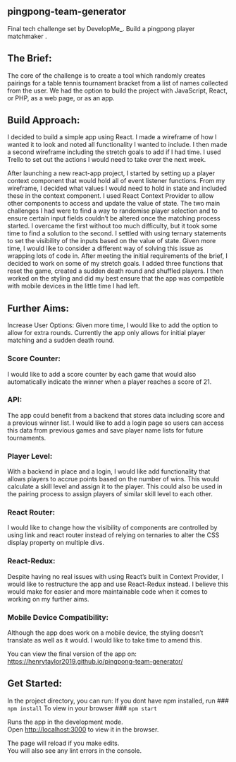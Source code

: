 ## pingpong-team-generator

Final tech challenge set by DevelopMe_. Build a pingpong player matchmaker .

## The Brief: 
The core of the challenge is to create a tool which randomly creates pairings for a table tennis tournament bracket from a list of names collected from the user. We had the option to build the project with JavaScript, React, or PHP, as a web page, or as an app.

## Build Approach:
I decided to build a simple app using React. I made a wireframe of how I wanted it to look and noted all functionality I wanted to include. I then made a second wireframe including the stretch goals to add if I had time. I used Trello to set out the actions I would need to take over the next week.

After launching a new react-app project, I started by setting up a player context component that would hold all of event listener functions. From my wireframe, I decided what values I would need to hold in state and included these in the context component. I used React Context Provider to allow other components to access and update the value of state. The two main challenges I had were to find a way to randomise player selection and to ensure certain input fields couldn’t be altered once the matching process started. I overcame the first without too much difficulty, but it took some time to find a solution to the second. I settled with using ternary statements to set the visibility of the inputs based on the value of state. Given more time, I would like to consider a different way of solving this issue as wrapping lots of code in. After meeting the initial requirements of the brief, I decided to work on some of my stretch goals. I added three functions that reset the game, created a sudden death round and shuffled players. I then worked on the styling and did my best ensure that the app was compatible with mobile devices in the little time I had left. 


## Further Aims:
Increase User Options: Given more time, I would like to add the option to allow for extra rounds. Currently the app only allows for initial player matching and a sudden death round. 

### Score Counter: 
I would like to add a score counter by each game that would also automatically indicate the winner when a player reaches a score of 21.

### API: 
The app could benefit from a backend that stores data including score and a previous winner list. I would like to add a login page so users can access this data from previous games and save player name lists for future tournaments.

### Player Level: 
With a backend in place and a login, I would like add functionality that allows players to accrue points based on the number of wins. This would calculate a skill level and assign it to the player. This could also be used in the pairing process to assign players of similar skill level to each other.

### React Router: 
I would like to change how the visibility of components are controlled by using link and react router instead of relying on ternaries to alter the CSS display property on multiple divs. 

### React-Redux: 
Despite having no real issues with using React’s built in Context Provider, I would like to restructure the app and use React-Redux instead. I believe this would make for easier and more maintainable code when it comes to working on my further aims.

### Mobile Device Compatibility: 
Although the app does work on a mobile device, the styling doesn’t translate as well as it would. I would like to take time to amend this.

You can view the final version of the app on:
https://henrytaylor2019.github.io/pingpong-team-generator/


## Get Started:

In the project directory, you can run:
If you dont have npm installed, run ### `npm install`
To view in your browser ### `npm start`

Runs the app in the development mode.<br />
Open [http://localhost:3000](http://localhost:3000) to view it in the browser.

The page will reload if you make edits.<br />
You will also see any lint errors in the console.



